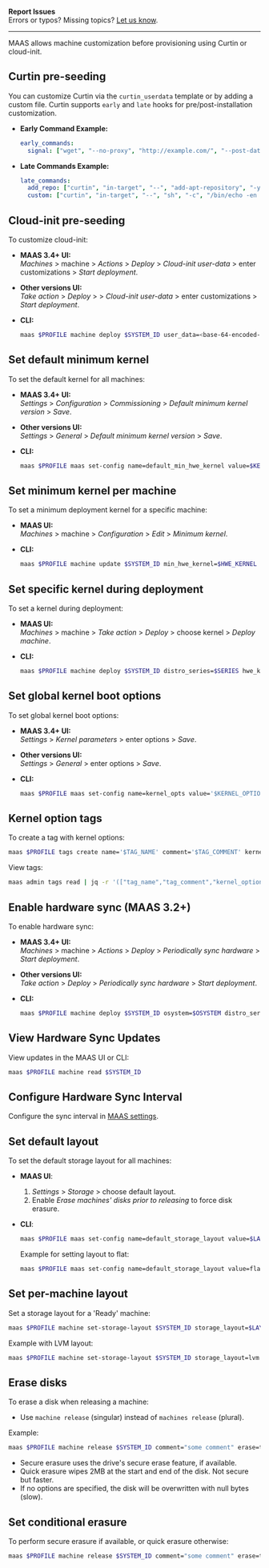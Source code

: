 **Report Issues**  
Errors or typos? Missing topics? [Let us know](https://docs.google.com/forms/d/e/1FAIpQLScIt3ffetkaKW3gDv6FDk7CfUTNYP_HGmqQotSTtj2htKkVBw/viewform?usp=pp_url&entry.1739714854=https://maas.io/docs/customising-machine-specifications).

---

MAAS allows machine customization before provisioning using Curtin or cloud-init.

## Curtin pre-seeding

You can customize Curtin via the `curtin_userdata` template or by adding a custom file. Curtin supports `early` and `late` hooks for pre/post-installation customization.

- **Early Command Example:**
  ```yaml
  early_commands:
    signal: ["wget", "--no-proxy", "http://example.com/", "--post-data", "system_id=&signal=starting_install", "-O", "/dev/null"]
  ```
- **Late Commands Example:**
  ```yaml
  late_commands:
    add_repo: ["curtin", "in-target", "--", "add-apt-repository", "-y", "ppa:my/ppa"]
    custom: ["curtin", "in-target", "--", "sh", "-c", "/bin/echo -en 'Installed ' > /tmp/maas_system_id"]
  ```

## Cloud-init pre-seeding

To customize cloud-init:

- **MAAS 3.4+ UI:**  
  *Machines* > machine > *Actions* > *Deploy* > *Cloud-init user-data* > enter customizations > *Start deployment*.
  
- **Other versions UI:**  
  *Take action* > *Deploy* > <release> > *Cloud-init user-data* > enter customizations > *Start deployment*.

- **CLI:**
  ```bash
  maas $PROFILE machine deploy $SYSTEM_ID user_data=<base-64-encoded-script>
  ```

## Set default minimum kernel

To set the default kernel for all machines:

- **MAAS 3.4+ UI:**  
  *Settings* > *Configuration* > *Commissioning* > *Default minimum kernel version* > *Save*.
  
- **Other versions UI:**  
  *Settings* > *General* > *Default minimum kernel version* > *Save*.

- **CLI:**
  ```bash
  maas $PROFILE maas set-config name=default_min_hwe_kernel value=$KERNEL
  ```

## Set minimum kernel per machine

To set a minimum deployment kernel for a specific machine:

- **MAAS UI:**  
  *Machines* > machine > *Configuration* > *Edit* > *Minimum kernel*.

- **CLI:**
  ```bash
  maas $PROFILE machine update $SYSTEM_ID min_hwe_kernel=$HWE_KERNEL
  ```

## Set specific kernel during deployment

To set a kernel during deployment:

- **MAAS UI:**  
  *Machines* > machine > *Take action* > *Deploy* > choose kernel > *Deploy machine*.

- **CLI:**
  ```bash
  maas $PROFILE machine deploy $SYSTEM_ID distro_series=$SERIES hwe_kernel=$KERNEL
  ```

## Set global kernel boot options

To set global kernel boot options:

- **MAAS 3.4+ UI:**  
  *Settings* > *Kernel parameters* > enter options > *Save*.

- **Other versions UI:**  
  *Settings* > *General* > enter options > *Save*.

- **CLI:**
  ```bash
  maas $PROFILE maas set-config name=kernel_opts value='$KERNEL_OPTIONS'
  ```

## Kernel option tags

To create a tag with kernel options:

```bash
maas $PROFILE tags create name='$TAG_NAME' comment='$TAG_COMMENT' kernel_opts='$KERNEL_OPTIONS'
```

View tags:
```bash
maas admin tags read | jq -r '(["tag_name","tag_comment","kernel_options"] |(.,map(length*"-"))),(.[]|[.name,.comment,.kernel_opts]) | @tsv' | column -t
```

## Enable hardware sync (MAAS 3.2+)

To enable hardware sync:

- **MAAS 3.4+ UI:**  
  *Machines* > machine > *Actions* > *Deploy* > *Periodically sync hardware* > *Start deployment*.

- **Other versions UI:**  
  *Take action* > *Deploy* > *Periodically sync hardware* > *Start deployment*.

- **CLI:**
  ```bash
  maas $PROFILE machine deploy $SYSTEM_ID osystem=$OSYSTEM distro_series=$VERSION enable_hw_sync=true
  ```

## View Hardware Sync Updates

View updates in the MAAS UI or CLI:
```bash
maas $PROFILE machine read $SYSTEM_ID
```

## Configure Hardware Sync Interval

Configure the sync interval in [MAAS settings](/t/how-to-change-maas-3-4-settings/6347).

## Set default layout

To set the default storage layout for all machines:

- **MAAS UI**:  
  1. *Settings* > *Storage* > choose default layout.  
  2.   Enable *Erase machines' disks prior to releasing* to force disk erasure.

- **CLI**:
  ```bash
  maas $PROFILE maas set-config name=default_storage_layout value=$LAYOUT_TYPE
  ```

  Example for setting layout to flat:
  ```bash
  maas $PROFILE maas set-config name=default_storage_layout value=flat
  ```

## Set per-machine layout

Set a storage layout for a 'Ready' machine:

```bash
maas $PROFILE machine set-storage-layout $SYSTEM_ID storage_layout=$LAYOUT_TYPE [$OPTIONS]
```

Example with LVM layout:
```bash
maas $PROFILE machine set-storage-layout $SYSTEM_ID storage_layout=lvm lv_size=5368709120
```

## Erase disks

To erase a disk when releasing a machine:

- Use `machine release` (singular) instead of `machines release` (plural).

Example:
```bash
maas $PROFILE machine release $SYSTEM_ID comment="some comment" erase=true [secure_erase=true || quick_erase=true]
```

- Secure erasure uses the drive's secure erase feature, if available.
- Quick erasure wipes 2MB at the start and end of the disk. Not secure but faster.
- If no options are specified, the disk will be overwritten with null bytes (slow).

## Set conditional erasure

To perform secure erasure if available, or quick erasure otherwise:

```bash
maas $PROFILE machine release $SYSTEM_ID comment="some comment" erase=true secure_erase=true quick_erase=true
```